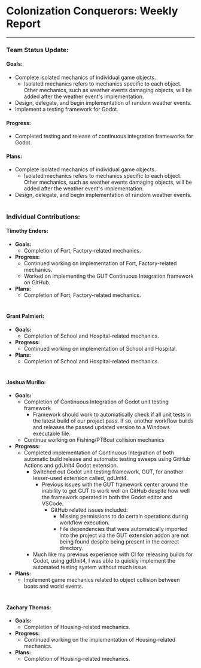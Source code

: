 # **Colonization Conquerors: Weekly Report**
___

### Team Status Update:
#### **Goals:**
- Complete isolated mechanics of individual game objects.
  - Isolated mechanics refers to mechanics specific to each object. Other mechanics, such as weather events damaging objects, will be added after the weather event's implementation.
- Design, delegate, and begin implementation of random weather events.
- Implement a testing framework for Godot.

#### **Progress:**
- Completed testing and release of continuous integration frameworks for Godot.

#### **Plans:**
- Complete isolated mechanics of individual game objects.
  - Isolated mechanics refers to mechanics specific to each object. Other mechanics, such as weather events damaging objects, will be added after the weather event's implementation.
- Design, delegate, and begin implementation of random weather events.


#
### Individual Contributions:

#### **Timothy Enders:**
- **Goals:**
  - Completion of Fort, Factory-related mechanics.
- **Progress:**
  - Continued working on implementation of Fort, Factory-related mechanics.
  - Worked on implementing the GUT Continuous Integration framework on GitHub.
- **Plans:**
  - Completion of Fort, Factory-related mechanics.

#
#### **Grant Palmieri:**
- **Goals:**
  - Completion of School and Hospital-related mechanics.
- **Progress:**
  - Continued working on implementation of School and Hospital.
- **Plans:**
  - Completion of School and Hospital-related mechanics.

#
#### **Joshua Murillo:**
- **Goals:**
  - Completion of Continuous Integration of Godot unit testing framework
    - Framework should work to automatically check if all unit tests in the latest build of our project pass. If so, another workflow builds and releases the passed updated version to a Windows executable file.
  - Continue working on Fishing/PTBoat collision mechanics
- **Progress:**
  - Completed implementation of Continuous Integration of both automatic build release and automatic testing sweeps using GitHub Actions and gdUnit4 Godot extension.
    - Switched out Godot unit testing framework, GUT, for another lesser-used extension called, gdUnit4.
      - Previous issues with the GUT framework center around the inability to get GUT to work well on GitHub despite how well the framework operated in both the Godot editor and VSCode.
        - GitHub related issues included:
          - Missing permissions to do certain operations during workflow execution.
          - File dependencies that were automatically imported into the project via the GUT extension addon are not being found despite being present in the correct directory.
    - Much like my previous experience with CI for releasing builds for Godot, using gdUnit4, I was able to quickly implement the automated testing system without much issue.
- **Plans:**
  - Implement game mechanics related to object collision between boats and world events.

#
#### **Zachary Thomas:**
- **Goals:**
  - Completion of Housing-related mechanics.
- **Progress:**
  - Continued working on the implementation of Housing-related mechanics.
- **Plans:**
  - Completion of Housing-related mechanics.
